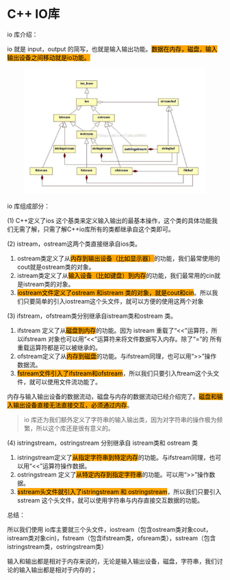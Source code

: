 # C++ IO库

io 库介绍：

io 就是 input，output 的简写，也就是输入输出功能。<mark style="background-color:orange;">数据在内存，磁盘，输入输出设备之间移动就是io功能。</mark>

<div align="left">

<figure><img src="../../.gitbook/assets/image (103).png" alt=""><figcaption></figcaption></figure>

</div>

io 库组成部分：&#x20;

(1) C++定义了ios 这个基类来定义输入输出的最基本操作，这个类的具体功能我们无需了解，只需了解C++io库所有的类都继承自这个类即可。&#x20;

(2) istream，ostream这两个类直接继承自ios类。&#x20;

1. ostream类定义了从<mark style="background-color:orange;">内存到输出设备（比如显示器）</mark>的功能，我们最常使用的cout就是ostream类的对象。&#x20;
2. istream类定义了从<mark style="background-color:orange;">输入设备（比如键盘）到内存</mark>的功能，我们最常用的cin就是istream类的对象。&#x20;
3. <mark style="background-color:orange;">iostream文件定义了ostream 和istream 类的对象，就是cout和cin</mark>。所以我们只要简单的引入iostream这个头文件，就可以方便的使用这两个对象&#x20;

(3) ifstream，ofstream类分别继承自istream类和ostream 类。&#x20;

1. ifstream 定义了从<mark style="background-color:orange;">磁盘到内存</mark>的功能。因为 istream 重载了“<<”运算符，所以ifstream 对象也可以用“<<”运算符来将文件数据写入内存。除了“=”的 所有重载运算符都是可以被继承的。&#x20;
2. ofstream定义了从<mark style="background-color:orange;">内存到磁盘</mark>的功能。与ifstream同理，也可以用“>>”操作 数据流。&#x20;
3. <mark style="background-color:orange;">fstream文件引入了ifstream和ofstream</mark>，所以我们只要引入ftream这个头文件，就可以使用文件流功能了。&#x20;



内存与输入输出设备的数据流动，磁盘与内存的数据流动已经介绍完了。<mark style="background-color:orange;">磁盘和输入输出设备直接无法直接交互，必须通过内存</mark>。&#x20;

> io 库还为我们额外定义了字符串的输入输出类，因为对字符串的操作极为频繁，所以这个库还是很有意义的。&#x20;

(4) istringstream，ostringstream 分别继承自 istream类和 ostream 类&#x20;

1. istringstream定义了<mark style="background-color:orange;">从指定字符串到特定内存</mark>的功能。与ifstream同理，也可以用“<<”运算符操作数据。&#x20;
2. ostringstream 定义了<mark style="background-color:orange;">从特定内存到指定字符串</mark>的功能。可以用“>>”操作数据。&#x20;
3. <mark style="background-color:orange;">sstream头文件就引入了istringstream 和 ostringstream</mark>，所以我们只要引入 sstream 这个头文件，就可以使用字符串与内存直接交互数据的功能。&#x20;



总结：

所以我们使用 io库主要就三个头文件，iostream（包含ostream类对象cout，istream类对象cin)，fstream（包含ifstream类，ofsream类），sstream（包含istringstream类，ostringstream类）

输入和输出都是相对于内存来说的，无论是输入输出设备，磁盘，字符串，我们讨论的输入输出都是相对于内存的；
